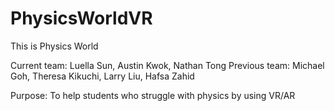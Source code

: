 # PhysicsWorldVR
This is Physics World

Current team: Luella Sun, Austin Kwok, Nathan Tong
Previous team: Michael Goh, Theresa Kikuchi, Larry Liu, Hafsa Zahid

Purpose: To help students who struggle with physics by using VR/AR
